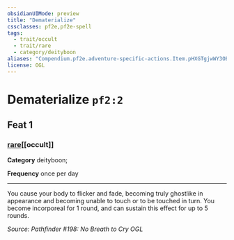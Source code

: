 ```yaml
---
obsidianUIMode: preview
title: "Dematerialize"
cssclasses: pf2e,pf2e-spell
tags:
  - trait/occult
  - trait/rare
  - category/deityboon
aliases: "Compendium.pf2e.adventure-specific-actions.Item.pHXGTgjwWY3OBRF2"
license: OGL
---
```

# Dematerialize `pf2:2`
## Feat 1
### [rare](rare "Rare Rarity Trait")[[occult]]

**Category** deityboon; 




**Frequency** once per day

* * *

You cause your body to flicker and fade, becoming truly ghostlike in appearance and becoming unable to touch or to be touched in turn. You become incorporeal for 1 round, and can sustain this effect for up to 5 rounds.

*Source: Pathfinder #198: No Breath to Cry*
*OGL*